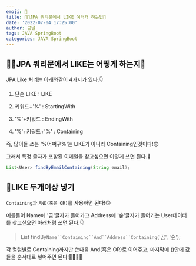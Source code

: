 ```yaml
---
emoji: 🎠
title: 👨‍🏫JPA 쿼리문에서 LIKE 여러개 하는법🤔
date: '2022-07-04 17:25:00'
author: 곰덜
tags: JAVA SpringBoot
categories: JAVA SpringBoot
---
```


## 👨‍🏫JPA 쿼리문에서 LIKE는 어떻게 하는지🤔

JPA Like 처리는 아래와같이 4가지가 있다.👇

1. 단순 LIKE : LIKE

2. 키워드+'%' : StartingWith

3. '%'+키워드 : EndingWith

4. '%'+키워드+'%' : Containing

즉, 많이들 쓰는 '%어쩌구%'는 LIKE가 아니라 Containing인것이다!🙃

그래서 특정 글자가 포함된 이메일을 찾고싶으면 이렇게 쓰면 된다.💁

```java
List<User> findByEmailContaining(String email);
```

## 🎲LIKE 두개이상 넣기

`Containing`과 `AND(혹은 OR)`를 사용하면 된다!😙

예를들어 Name에 '곰'글자가 들어가고 Address에 '숲'글자가 들어가는 User데이터를 찾고싶으면 아래처럼 쓰면 된다.👇

> List<User> findBy`Name``Containing``And``Address``Containing`('곰', '숲');

각 컬럼별로 Containing까지만 쓴다음 And(혹은 OR)로 이어주고, 마지막에 ()안에 값들을 순서대로 넣어주면 된다!🌳🐻💖🌲

```toc

```
